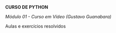 **CURSO DE PYTHON**

 _Módulo 01 - Curso em Vídeo (Gustavo Guanabara)_
 
 Aulas e exercícios resolvidos
